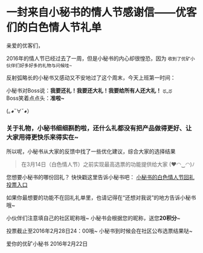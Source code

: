 # 一封来自小秘书的情人节感谢信——优客们的白色情人节礼单

亲爱的优客们，

2016年的情人节已经过去了一周，但是小秘书的内心却很惶恐，因为 `收到了优矿小伙伴们好多好多的礼物与问候哇~`

反射弧略长的小秘书又感动又不安地过了这个周末，今天上班第一时间：

小秘书对Boss说：**我要还礼！我要还大礼！我要给所有人还大礼！**  ಥ_ಥ  
Boss笑着点点头：**准啦~**

(｡◕ˇ∀ˇ◕）


### 关于礼物，小秘书细细斟酌啦，还什么礼都没有**把产品做得更好**、让大家用得更快乐来得实在~  


所以呢，小秘书从大家的反馈中找了一些优化建议，综合大家的选择结果

> 在3月14日（白色情人节）之前实现最高选票的功能提供给大家   (♥◠‿◠)ﾉ  


您想要小秘书的哪份回礼？ 快快戳这里告诉小秘书吧：  [小秘书的白色情人节回礼投票入口](http://form.mikecrm.com/f.php?t=CqmJ3A)


如果你最想要的功能不在回礼礼单里，也请记得在“还想对我说”的地方告诉小秘书哦~

小伙伴们注意填自己的社区昵称哦~ 小秘书会根据您的昵称，送您**20积分**~


投票截止至2016年2月28日24：00哦~
小秘书到时候会在社区公布选票结果哒~

爱你的优矿小秘书
2016年2月22日


